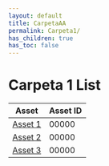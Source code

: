 ```yaml
---
layout: default
title: CarpetaAA
permalink: Carpeta1/
has_children: true
has_toc: false
---
```

# Carpeta 1 List

| Asset | Asset ID |
|------|----------|
| [Asset 1](Asset-1/) | 00000 |
| [Asset 2](Asset-1/) | 00000 |
| [Asset 3](Asset-1/) | 00000 |
